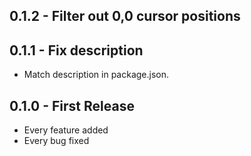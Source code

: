 ## 0.1.2 - Filter out 0,0 cursor positions

## 0.1.1 - Fix description
* Match description in package.json.

## 0.1.0 - First Release
* Every feature added
* Every bug fixed
